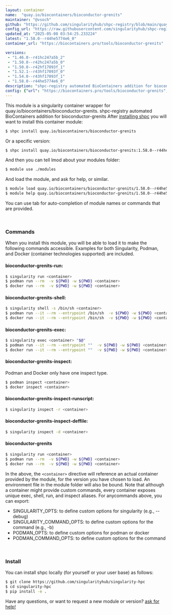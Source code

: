 ```yaml
---
layout: container
name:  "quay.io/biocontainers/bioconductor-grenits"
maintainer: "@vsoch"
github: "https://github.com/singularityhub/shpc-registry/blob/main/quay.io/biocontainers/bioconductor-grenits/container.yaml"
config_url: "https://raw.githubusercontent.com/singularityhub/shpc-registry/main/quay.io/biocontainers/bioconductor-grenits/container.yaml"
updated_at: "2025-05-08 03:54:25.233224"
latest: "1.58.0--r44he5774e6_0"
container_url: "https://biocontainers.pro/tools/bioconductor-grenits"

versions:
 - "1.46.0--r41hc247a5b_2"
 - "1.50.0--r42hc247a5b_0"
 - "1.50.0--r42hf17093f_1"
 - "1.52.1--r43hf17093f_0"
 - "1.54.0--r43hf17093f_1"
 - "1.58.0--r44he5774e6_0"
description: "shpc-registry automated BioContainers addition for bioconductor-grenits"
config: {"url": "https://biocontainers.pro/tools/bioconductor-grenits", "maintainer": "@vsoch", "description": "shpc-registry automated BioContainers addition for bioconductor-grenits", "latest": {"1.58.0--r44he5774e6_0": "sha256:53e6116be3f5c885dea539ce231a3d2852f15132c2bec04f769b056eece8fa90"}, "tags": {"1.46.0--r41hc247a5b_2": "sha256:9eedd228f06739543da98366fea04072544032ff9b0ed210baa4453acd6e8e12", "1.50.0--r42hc247a5b_0": "sha256:590ef7df5e0222c779b265046f63dae64be3d1f57cdb195e9ba54b63eb6ded7e", "1.50.0--r42hf17093f_1": "sha256:abb61bd5cb8be00db036cfb0e23ea089531f819dee45514f35d77e76a4deae89", "1.52.1--r43hf17093f_0": "sha256:200c84dc6476922771bf3a87fb8b0cc513a496879f50f25dcd5368b273531796", "1.54.0--r43hf17093f_1": "sha256:9ae34204f9c70d1cc1576ea40be16dcaee0a08aebc0c43e78b655a677d058c29", "1.58.0--r44he5774e6_0": "sha256:53e6116be3f5c885dea539ce231a3d2852f15132c2bec04f769b056eece8fa90"}, "docker": "quay.io/biocontainers/bioconductor-grenits"}
---
```


This module is a singularity container wrapper for quay.io/biocontainers/bioconductor-grenits.
shpc-registry automated BioContainers addition for bioconductor-grenits
After [installing shpc](#install) you will want to install this container module:


```bash
$ shpc install quay.io/biocontainers/bioconductor-grenits
```

Or a specific version:

```bash
$ shpc install quay.io/biocontainers/bioconductor-grenits:1.58.0--r44he5774e6_0
```

And then you can tell lmod about your modules folder:

```bash
$ module use ./modules
```

And load the module, and ask for help, or similar.

```bash
$ module load quay.io/biocontainers/bioconductor-grenits/1.58.0--r44he5774e6_0
$ module help quay.io/biocontainers/bioconductor-grenits/1.58.0--r44he5774e6_0
```

You can use tab for auto-completion of module names or commands that are provided.

<br>

### Commands

When you install this module, you will be able to load it to make the following commands accessible.
Examples for both Singularity, Podman, and Docker (container technologies supported) are included.

#### bioconductor-grenits-run:

```bash
$ singularity run <container>
$ podman run --rm  -v ${PWD} -w ${PWD} <container>
$ docker run --rm  -v ${PWD} -w ${PWD} <container>
```

#### bioconductor-grenits-shell:

```bash
$ singularity shell -s /bin/sh <container>
$ podman run --it --rm --entrypoint /bin/sh  -v ${PWD} -w ${PWD} <container>
$ docker run --it --rm --entrypoint /bin/sh  -v ${PWD} -w ${PWD} <container>
```

#### bioconductor-grenits-exec:

```bash
$ singularity exec <container> "$@"
$ podman run --it --rm --entrypoint ""  -v ${PWD} -w ${PWD} <container> "$@"
$ docker run --it --rm --entrypoint ""  -v ${PWD} -w ${PWD} <container> "$@"
```

#### bioconductor-grenits-inspect:

Podman and Docker only have one inspect type.

```bash
$ podman inspect <container>
$ docker inspect <container>
```

#### bioconductor-grenits-inspect-runscript:

```bash
$ singularity inspect -r <container>
```

#### bioconductor-grenits-inspect-deffile:

```bash
$ singularity inspect -d <container>
```



#### bioconductor-grenits

```bash
$ singularity run <container>
$ podman run --rm  -v ${PWD} -w ${PWD} <container>
$ docker run --rm  -v ${PWD} -w ${PWD} <container>
```


In the above, the `<container>` directive will reference an actual container provided
by the module, for the version you have chosen to load. An environment file in the
module folder will also be bound. Note that although a container
might provide custom commands, every container exposes unique exec, shell, run, and
inspect aliases. For anycommands above, you can export:

 - SINGULARITY_OPTS: to define custom options for singularity (e.g., --debug)
 - SINGULARITY_COMMAND_OPTS: to define custom options for the command (e.g., -b)
 - PODMAN_OPTS: to define custom options for podman or docker
 - PODMAN_COMMAND_OPTS: to define custom options for the command

<br>

### Install

You can install shpc locally (for yourself or your user base) as follows:

```bash
$ git clone https://github.com/singularityhub/singularity-hpc
$ cd singularity-hpc
$ pip install -e .
```

Have any questions, or want to request a new module or version? [ask for help!](https://github.com/singularityhub/singularity-hpc/issues)